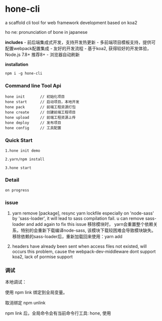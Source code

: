 # hone-cli

a scaffold cli tool for web framework development based on koa2

ho ne: pronunciation of bone in japanese

**includes**
    - 前后端集成式开发，支持开发热更新
    - 多前端项目模板支持，提供可配置webpack配置集成
    - 友好的开发流程
    - 基于koa2, 获得较好的开发体验，Node.js 7.8+ 推荐8+
    - 浏览器自动刷新

**installation**

    npm i -g hone-cli

### Command line Tool Api

    hone init       // 初始化项目
    hone start      // 启动项目，本地开发
    hone pack       // 前端工程资源打包
    hone create     // 创建前端工程项目
    hone upload     // 前端工程资源上传
    hone deploy     // 发布项目
    hone config     // 工具配置

### Quick Start

    1.hone init demo

    2.yarn/npm install

    3.hone start

### Detail

    on progress

### issue

1. yarn remove [package], resync yarn lockfile
    especially on 'node-sass' by 'sass-loader', it will lead to sass compilation fail. u can remove sass-loader and add again to fix this issue
    移除模块时， yarn会重置整个依赖关系，特别的会重新下载编译node-sass, 该模块下载较困难会导致模块缺失。移除依赖的sass-loader后，重新加载回来使用：yarn add

2. headers have already been sent
    when access files not existed, will occurs this problem, cause the webpack-dev-middleware dont support koa2, lack of pormise support

### 调试

本地调试：

使用 npm link 绑定到全局变量。

取消绑定 npm unlink

npm link 后，全局命令会有当前命令行工具: hone, 使用
